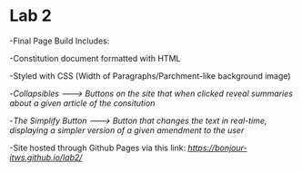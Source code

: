 # Lab 2

-Final Page Build Includes:
   
   -Constitution document formatted with HTML
   
   -Styled with CSS (Width of Paragraphs/Parchment-like background image)
   
   -*Collapsibles* *---> Buttons on the site that when clicked reveal summaries about a given article of the consitution*
   
   -*The Simplify Button* *---> Button that changes the text in real-time, displaying a simpler version of a given amendment to the user*
   
   -Site hosted through Github Pages via this link: *https://bonjour-itws.github.io/lab2/*
